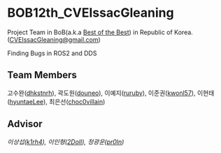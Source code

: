 # BOB12th_CVEIssacGleaning

Project Team in BoB(a.k.a [Best of the Best](https://www.kitribob.kr/)) in Republic of Korea. ([CVEIssacGleaning@gmail.com](mailto:CVEIssacGleaning@gmail.com))

Finding Bugs in ROS2 and DDS 


## Team Members
고수완([dhkstnrh](https://github.com/dhkstnrh)), 곽도원([douneo](https://github.com/douneo)), 이예지([ruruby](https://github.com/ruruby)), 이준권([kwonl57](https://github.com/kwonl57)), 이현태([hyuntaeLee](https://github.com/hyuntaeLee)), 최은선([choc0villain](https://github.com/choc0villain))


## Advisor
*이상섭([k1rh4](https://github.com/k1rh4)), 이인형([2Doll](https://github.com/2Doll)), 정광운([pr0ln](https://github.com/pr0ln))*


